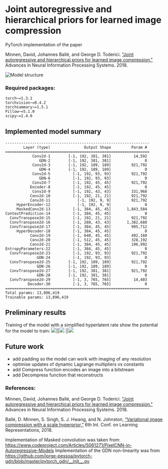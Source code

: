 # Joint autoregressive and hierarchical priors for learned image compression

PyTorch implementation of the paper

Minnen, David, Johannes Ballé, and George D. Toderici. 
["Joint autoregressive and hierarchical priors for learned image compression."](http://papers.nips.cc/paper/8275-joint-autoregressive-and-hierarchical-priors-for-learned-image-compression.pdf
) Advances in Neural Information Processing Systems. 2018.

![Model structure](https://github.com/thekoshkina/learned_image_compression/blob/master/images/model_structure.png)

### Required packages: 
```
torch~=1.3.1
torchvision~=0.4.2
torchsummary~=1.5.1
Pillow~=5.1.0
scipy~=1.4.0
```

## Implemented model summary
```
----------------------------------------------------------------
        Layer (type)               Output Shape         Param #
================================================================
            Conv2d-1        [-1, 192, 381, 381]          14,592
               GDN-2        [-1, 192, 381, 381]               0
            Conv2d-3        [-1, 192, 189, 189]         921,792
               GDN-4        [-1, 192, 189, 189]               0
            Conv2d-5          [-1, 192, 93, 93]         921,792
               GDN-6          [-1, 192, 93, 93]               0
            Conv2d-7          [-1, 192, 45, 45]         921,792
           Encoder-8          [-1, 192, 45, 45]               0
            Conv2d-9          [-1, 192, 43, 43]         331,968
           Conv2d-10          [-1, 192, 21, 21]         921,792
           Conv2d-11            [-1, 192, 9, 9]         921,792
     HyperEncoder-12            [-1, 192, 9, 9]               0
     MaskedConv2d-13          [-1, 384, 45, 45]       1,843,584
ContextPrediction-14          [-1, 384, 45, 45]               0
  ConvTranspose2d-15          [-1, 192, 21, 21]         921,792
  ConvTranspose2d-16          [-1, 288, 43, 43]       1,382,688
  ConvTranspose2d-17          [-1, 384, 45, 45]         995,712
     HyperDecoder-18          [-1, 384, 45, 45]               0
           Conv2d-19          [-1, 640, 45, 45]         492,160
           Conv2d-20          [-1, 512, 45, 45]         328,192
           Conv2d-21          [-1, 384, 45, 45]         196,992
EntropyParameters-22          [-1, 384, 45, 45]               0
  ConvTranspose2d-23          [-1, 192, 93, 93]         921,792
              GDN-24          [-1, 192, 93, 93]               0
  ConvTranspose2d-25        [-1, 192, 189, 189]         921,792
              GDN-26        [-1, 192, 189, 189]               0
  ConvTranspose2d-27        [-1, 192, 381, 381]         921,792
              GDN-28        [-1, 192, 381, 381]               0
  ConvTranspose2d-29          [-1, 3, 765, 765]          14,403
          Decoder-30          [-1, 3, 765, 765]               0
================================================================
Total params: 13,896,419
Trainable params: 13,896,419
```
## Preliminary results
Training of the model with a simplified hyperlatent rate show the potential for the model to train: 
![](https://github.com/thekoshkina/learned_image_compression/blob/master/images/epoch0batch0.png )||![](https://github.com/thekoshkina/learned_image_compression/blob/master/images/epoch1batch0.png) ||![](https://github.com/thekoshkina/learned_image_compression/blob/master/images/epoch2batch0.png)

## Future work 
- add padding so the model can work with imaging of any resolution
- optimise updates of dynamic Lagrange multipliers vs constants
- add Compress function encodes an image into a bitstream
- add Decompress function that reconstructs 
 
### References: 
 Minnen, David, Johannes Ballé, and George D. Toderici. 
["Joint autoregressive and hierarchical priors for learned image compression."](http://papers.nips.cc/paper/8275-joint-autoregressive-and-hierarchical-priors-for-learned-image-compression.pdf
) Advances in Neural Information Processing Systems. 2018.
 
 Ballé, D. Minnen, S. Singh, S. J. Hwang, and N. Johnston,
[“Variational image compression with a scale hyperprior,”](https://openreview.net/forum?id=rkcQFMZRb) 6th Int. Conf. on Learning Representations, 2018. 
		
 Implementation of Masked convolution was taken from: https://www.codeproject.com/Articles/5061271/PixelCNN-in-Autoregressive-Models
 Implementation of the GDN non-linearity was from https://github.com/jorge-pessoa/pytorch-gdn/blob/master/pytorch_gdn/__init__.py
